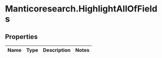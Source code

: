 # Manticoresearch.HighlightAllOfFields

## Properties

Name | Type | Description | Notes
------------ | ------------- | ------------- | -------------


